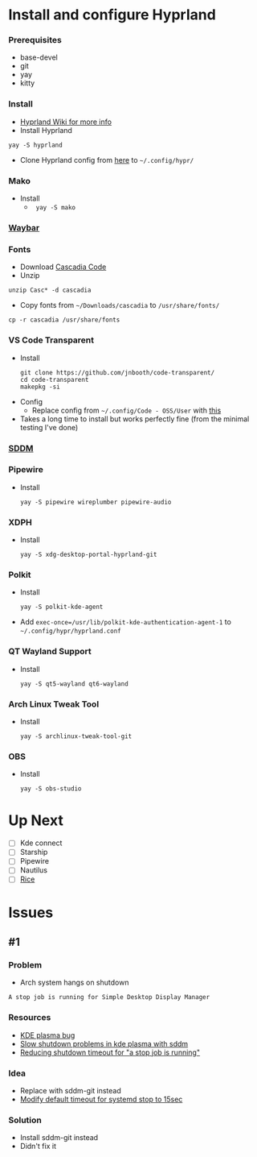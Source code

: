 # Install and configure Hyprland

### Prerequisites
- base-devel
- git
- yay
- kitty

### Install
- [Hyprland Wiki for more info](https://wiki.hyprland.org/)
- Install Hyprland
```
yay -S hyprland
```
- Clone Hyprland config from [here]() to ```~/.config/hypr/```

### Mako
- Install
    - ``` yay -S mako```

### [Waybar](https://github.com/zooboo44/boilerplates/tree/master/arch/waybar)

### Fonts
- Download [Cascadia Code](https://github.com/ryanoasis/nerd-fonts/releases/download/v2.3.3/CascadiaCode.zip)
- Unzip
```
unzip Casc* -d cascadia
```
- Copy fonts from ```~/Downloads/cascadia``` to ```/usr/share/fonts/```
```
cp -r cascadia /usr/share/fonts
```

### VS Code Transparent
- Install
    ```
    git clone https://github.com/jnbooth/code-transparent/
    cd code-transparent
    makepkg -si
    ```
- Config
    - Replace config from ```~/.config/Code - OSS/User``` with [this](https://github.com/zooboo44/boilerplates/tree/master/arch/vscode-transparent)
- Takes a long time to install but works perfectly fine (from the minimal testing I've done)

### [SDDM](https://zooboo44.github.io/posts/arch/)

### Pipewire
- Install
    ```
    yay -S pipewire wireplumber pipewire-audio
    ```

### XDPH
- Install
    ```
    yay -S xdg-desktop-portal-hyprland-git
    ```

### Polkit
- Install
    ```
    yay -S polkit-kde-agent
    ```
- Add ```exec-once=/usr/lib/polkit-kde-authentication-agent-1``` to ```~/.config/hypr/hyprland.conf```

### QT Wayland Support
- Install
    ```
    yay -S qt5-wayland qt6-wayland
    ```

### Arch Linux Tweak Tool
- Install
    ```
    yay -S archlinux-tweak-tool-git
    ```

### OBS
- Install
    ```
    yay -S obs-studio
    ```

# Up Next
- [ ] Kde connect
- [ ] Starship
- [ ] Pipewire
- [ ] Nautilus
- [ ] [Rice](https://www.reddit.com/r/unixporn/comments/105mdur/hyprland_frosted_glass_everywhere/)

# Issues

## #1
### Problem
- Arch system hangs on shutdown
```
A stop job is running for Simple Desktop Display Manager
```

### Resources
- [KDE plasma bug](https://bugs.kde.org/show_bug.cgi?id=449630)
- [Slow shutdown problems in kde plasma with sddm](https://github.com/sddm/sddm/issues/1476)
- [Reducing shutdown timeout for "a stop job is running"](https://github.com/sddm/sddm/issues/1476)

### Idea
- Replace with sddm-git instead
- [Modify default timeout for systemd stop to 15sec](https://unix.stackexchange.com/questions/328317/reducing-shutdown-timeout-for-a-stop-job-is-running)


### Solution
- Install sddm-git instead
- Didn't fix it
